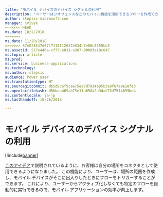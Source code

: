 ```yaml
---
title: "モバイル デバイスのデバイス シグナルの利用"
description: "ユーザーはジオフェンスなどのモバイル機能を活用できるフローを作成できます。"
author: stepsic-microsoft-com
manager: KVivek
<<<<<<< HEAD
ms.date: 10/2/2018
=======
ms.date: 11/20/2018
>>>>>>> 87e028547d07f7115112632b834c7e86c5555bb3
ms.assetid: 517e446a-cf73-e811-a967-000d3a18c047
ms.topic: article
ms.prod: 
ms.service: business-applications
ms.technology: 
ms.author: stepsic
audience: Power user
ms.translationtype: HT
ms.sourcegitcommit: d65d9c6f9cae75ea7d7934a95b3a9f67a9e10fe3
ms.openlocfilehash: d5bbae469ab75e11a658a2a9dad78d7514099bd4
ms.contentlocale: ja-jp
ms.lasthandoff: 10/26/2018

---
```

# <a name="leverage-device-signals-on-mobile-devices"></a>モバイル デバイスのデバイス シグナルの利用


[!include[banner](../../includes/banner.md)]

[このアイデア](https://powerusers.microsoft.com/t5/Flow-Ideas/Microsoft-Forms-Trigger-Geo-Fencing/idi-p/69825)で説明されているように、お客様は自分の場所をコネクタとして使用できるようになりました。 この機能により、ユーザーは、場所の範囲を作成し、モバイル デバイスがそこに出入りしたときにフローをトリガーすることができます。 これにより、ユーザーからアクティブ化しなくても特定のフローを自動的に実行できるので、モバイル アプリケーションの効率が向上します。

